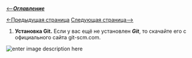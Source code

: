 [<--***Оглавление***](/Оглавление.md)

  [<-Предыдущая страница](/Оглавление.md)  [Следующая страница-->](/2.md)
1. **Установка Git.** Если у вас ещё не установлен ***Git***, то скачайте его с официального сайта git-scm.com. 

![enter image description here](https://umedman.gitbooks.io/-install-git/content/DownloadGit.jpg)